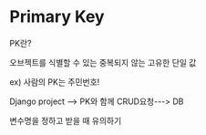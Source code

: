 # Primary Key

PK란? 

오브젝트를 식별할 수 있는 중복되지 않는 고유한 단일 값

ex) 사람의 PK는 주민번호!

Django project --> PK와 함께 CRUD요청---> DB

변수명을 정하고 받을 때 유의하기